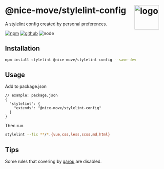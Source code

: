 # @nice-move/stylelint-config <img src="https://cdn.worldvectorlogo.com/logos/stylelint.svg" alt="logo" height="80" align="right">

A [stylelint] config created by personal preferences.

[![npm][npm-badge]][npm-url]
[![github][github-badge]][github-url]
![node][node-badge]

[stylelint]: https://stylelint.io/
[npm-url]: https://www.npmjs.com/package/@nice-move/stylelint-config
[npm-badge]: https://img.shields.io/npm/v/@nice-move/stylelint-config.svg?style=flat-square&logo=npm
[github-url]: https://github.com/nice-move/nice-move/tree/master/packages/stylelint-config
[github-badge]: https://img.shields.io/npm/l/@nice-move/stylelint-config.svg?style=flat-square&colorB=blue&logo=github
[node-badge]: https://img.shields.io/node/v/@nice-move/stylelint-config.svg?style=flat-square&colorB=green&logo=node.js

## Installation

```bash
npm install stylelint @nice-move/stylelint-config --save-dev
```

## Usage

Add to package.json

```jsonc
// example: package.json
{
  "stylelint": {
    "extends": "@nice-move/stylelint-config"
  }
}
```

Then run

```bash
stylelint --fix **/*.{vue,css,less,scss,md,html}
```

## Tips

Some rules that covering by [garou](https://github.com/nice-move/garou) are disabled.
